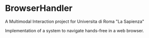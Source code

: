 # BrowserHandler

A Multimodal Interaction project for Universita di Roma "La Sapienza"

Implementation of a system to navigate hands-free in a web browser.
